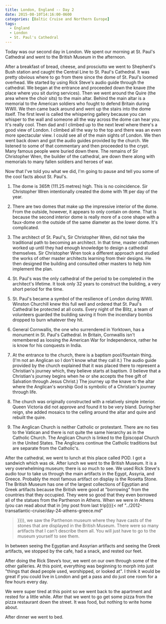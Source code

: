```yaml
---
title: London, England -- Day 2
date: 2015-08-10T14:16:00-0600
categories: [Baltic Cruise and Northern Europe]
tags:
  - England
  - London
  - St. Paul's Cathedral
---
```


Today was our second day in London. We spent our morning at St. Paul's Cathedral
and went to the British Museum in the afternoon.

After a breakfast of bread, cheese, and prosciutto we went to Shepherd's Bush
station and caught the Central Line to St. Paul's Cathedral. It was pretty
obvious where to go from there since the dome of St. Paul's loomed overhead. We
started by using Rick Steve's audio guide through the cathedral. We began at the
entrance and proceeded down the knave (the place where you sit during services).
Then we went around the Quire (the area where the choir sits) to the main altar.
Behind the main altar is a memorial to the American soldiers who fought to
defend Britain during WWII. We then came back around and went up the stairs into
the dome itself. The first level is called the whispering gallery because you
can whisper to the wall and someone all the way across the dome can hear you.
It's really cool. Then dad and I climbed up to the next level where there's a
good view of London. I climbed all the way to the top and there was an even more
spectacular view. I could see all of the main sights of London. We then went
back down and got the audio guides provided by the church. We listened to some
of that commentary and then proceeded to the crypt. Many famous people were
buried down there. The remains of Sir Christopher Wren, the builder of the
cathedral, are down there along with memorials to many fallen soldiers and
heroes of war.

Now that I've told you what we did, I'm going to pause and tell you some of the
cool facts about St. Paul's.

1.  The dome is 365ft (111.25 metres) high. This is no coincidence. Sir
    Christopher Wren intentionally created the dome with 1ft per day of the
    year.

2.  There are two domes that make up the impressive interior of the dome. From
    the outside, however, it appears to only contain on dome.  That is because
    the second interior dome is really more of a cone shape with a faux-dome on
    the outside of the same diameter as the lower dome. It's complicated.

3.  The architect of St. Paul's, Sir Christopher Wren, did not take the
    traditional path to becoming an architect. In that time, master craftsmen
    worked up until they had enough knowledge to design a cathedral themselves.
    Sir Christopher Wren took a different approach and studied the works of
    other master architects learning from their designs. He then designed the
    building and consulted other masters to help him implement the plan.

4.  St. Paul's was the only cathedral of the period to be completed in the
    architect's lifetime. It took only 32 years to construct the building, a
    very short period for the time.

5.  St. Paul's became a symbol of the resilience of London during WWII. Winston
    Churchill knew this full well and ordered that St. Paul's Cathedral be
    protected at all costs. Every night of the Blitz, a team of volunteers
    guarded the building saving it from the incendiary bombs dropped to burn
    whatever they hit.

6.  General Cornwallis, the one who surrendered in Yorktown, has a monument in
    St. Paul's Cathedral. In Britain, Cornwallis isn't remembered as loosing the
    American War for Independence, rather he is know for his conquests in India.

7.  At the entrance to the church, there is a baptism pool/fountain thing. (I'm
    not an Anglican so I don't know what they call it.) The audio guide provided
    by the church explained that it was placed there to represent a Christian's
    journey which, they believe starts at baptism. (I believe that a Christian's
    journey begins when he or she accepts the free gift of Salvation through
    Jesus Christ.) The journey up the knave to the altar where the Anglican's
    worship God is symbolic of a Christian's journey through life.

8.  The church was originally constructed with a relatively simple interior.
    Queen Victoria did not approve and found it to be very bland. During her
    reign, she added mosaics to the celling around the altar and quire and
    rebuilt the quire.

9.  The Anglican Church is neither Catholic or protestant. There are no ties to
    the Vatican and there is not quite the same hierarchy as in the Catholic
    Church. The Anglican Church is linked to the Episcopal Church in the United
    States. The Anglicans continue the Catholic traditions but are separate from
    the Catholic's.

After the cathedral, we went to lunch at this place called POD. I got a sandwich
which was ok. After lunch we went to the British Museum. It is a very
overwhelming museum; there is *so* much to see. We used Rick Steve's audio tour
to take us through the main artifacts in the Egypt, Assyria, and Greece.
Probably the most famous artifact on display is the Rosetta Stone. The British
Museum has one of the largest collections of Egyptian and Greek artifacts
because the British were good at "borrowing" from the countries that they
occupied. They were so good that they even borrowed all of the statues from the
Parthenon in Athens. When we were in Athens (you can read about that in [my post
from last trip]({{< ref "../2012-transatlantic-cruise/day-24-athens-greece.md"
>}})), we saw the Parthenon museum where they have casts of the stones that are
displayed in the British Museum.  There were so many artifacts that I can't
describe them all.  You will just have to go to the museum yourself to see them.

In between seeing the Egyptian and Assyrian artifacts and seeing the
Greek artifacts, we stopped by the cafe, had a snack, and rested our
feet.

After doing the Rick Steve’s tour, we went on our own through some of
the other galleries. At this point, everything was beginning to morph
into just "things that dead people used, worshipped, or looked at". I
think it would be great if you could live in London and get a pass and
do just one room for a few hours every day.

We were super tired at this point so we went back to the apartment and
rested for a little while. After that we went to go get some pizza from
the pizza restaurant down the street. It was food, but nothing to write
home about.

After dinner we went to bed.
